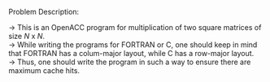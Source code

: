 Problem Description:  

-> This is an OpenACC program for multiplication of two square matrices of size $N$ x $N$.  
-> While writing the programs for FORTRAN or C, one should keep in mind that FORTRAN has a colum-major layout, while C has a row-major layout.  
-> Thus, one should write the program in such a way to ensure there are maximum cache hits.  
